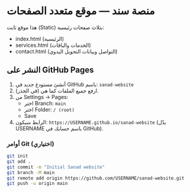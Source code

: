 # منصة سند — موقع متعدد الصفحات

هذا موقع ثابت (Static) بثلاث صفحات رئيسية:
- index.html (الرئيسية)
- services.html (الخدمات والباقات)
- contact.html (التواصل وبيانات التحويل اليدوي)

## النشر على GitHub Pages
1) أنشئ مستودع جديد في GitHub باسم: `sanad-website`
2) ارفع جميع الملفات كما هي (في الجذر).
3) من Settings → Pages:
   - اختر Branch: `main`
   - اختر Folder: `/ (root)`
   - Save
4) الرابط سيكون: `https://USERNAME.github.io/sanad-website` (بدّل USERNAME باسم حسابك في GitHub).

### أوامر Git (اختياري)
```bash
git init
git add .
git commit -m "Initial Sanad website"
git branch -M main
git remote add origin https://github.com/USERNAME/sanad-website.git
git push -u origin main
```
